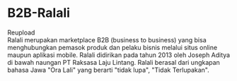 # B2B-Ralali
Reupload
<br>
Ralali merupakan marketplace B2B (business to business) yang bisa menghubungkan pemasok produk dan pelaku bisnis melalui situs online maupun aplikasi mobile. Ralali didirikan pada tahun 2013 oleh Joseph Aditya di bawah naungan PT Raksasa Laju Lintang. Ralali berasal dari ungkapan bahasa Jawa "Ora Lali" yang berarti "tidak lupa", "Tidak Terlupakan".
